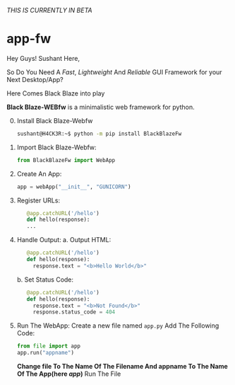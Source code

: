 *THIS IS CURRENTLY IN BETA*

# app-fw

Hey Guys! Sushant Here,

So Do You Need A *Fast*, *Lightweight* And *Reliable* GUI Framework for your Next Desktop/App?

Here Comes Black Blaze into play

**Black Blaze-WEBfw** is a minimalistic web framework for python.

0. Install Black Blaze-Webfw
   ```bash
   sushant@H4CK3R:~$ python -m pip install BlackBlazeFw
   ```

1. Import Black Blaze-Webfw:
   ```python
   from BlackBlazeFw import WebApp
   ```

2. Create An App:
   ```python
   app = webApp("__init__", "GUNICORN")
   ```
3. Register URLs:
   ```python
      @app.catchURL('/hello')
      def hello(response):
      ...
   ```

4. Handle Output:
   a. Output HTML:
     ```python
        @app.catchURL('/hello')
        def hello(response):
          response.text = "<b>Hello World</b>"
     ```
     
   b. Set Status Code:
     ```python
        @app.catchURL('/hello')
        def hello(response):
          response.text = "<b>Not Found</b>"
          response.status_code = 404
     ```
     
5. Run The WebApp:
   Create a new file named ```app.py```
   Add The Following Code:
   ```python
   from file import app
   app.run("appname")
   ```
   **Change file To The Name Of The Filename And appname To The Name Of The App(here *app*)**
   Run The File

